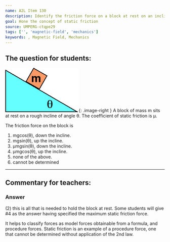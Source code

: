 ```yaml
---
name: A2L Item 130
description: Identify the friction force on a block at rest on an incline.
goal: Hone the concept of static friction
source: UMPERG-ctqpe29
tags: ['', 'magnetic-field', 'mechanics']
keywords: , Magnetic Field, Mechanics
---
```


## The question for students:

![Item130_fig1.gif](../images/Item130_fig1.gif){: .image-right } A block of mass m sits at rest on a
rough incline of angle &theta;.  The coefficient of static friction is
&mu;.

The friction force on the block is

1. mgcos(&theta;), down the incline.
2. mgsin(&theta;), up the incline.
3. &mu;mgsin(&theta;), down the incline.
4. &mu;mgcos(&theta;), up the incline.
5. none of the above.
6. cannot be determined


<hr/>

## Commentary for teachers:

### Answer 

(2) this is all that is needed to hold the block at rest. Some
students will give #4 as the answer having specified the maximum static
friction force.

It helps to classify forces as model forces obtainable from a formula,
and procedure forces. Static friction is an example of a procedure
force, one that cannot be determined without application of the 2nd law.

